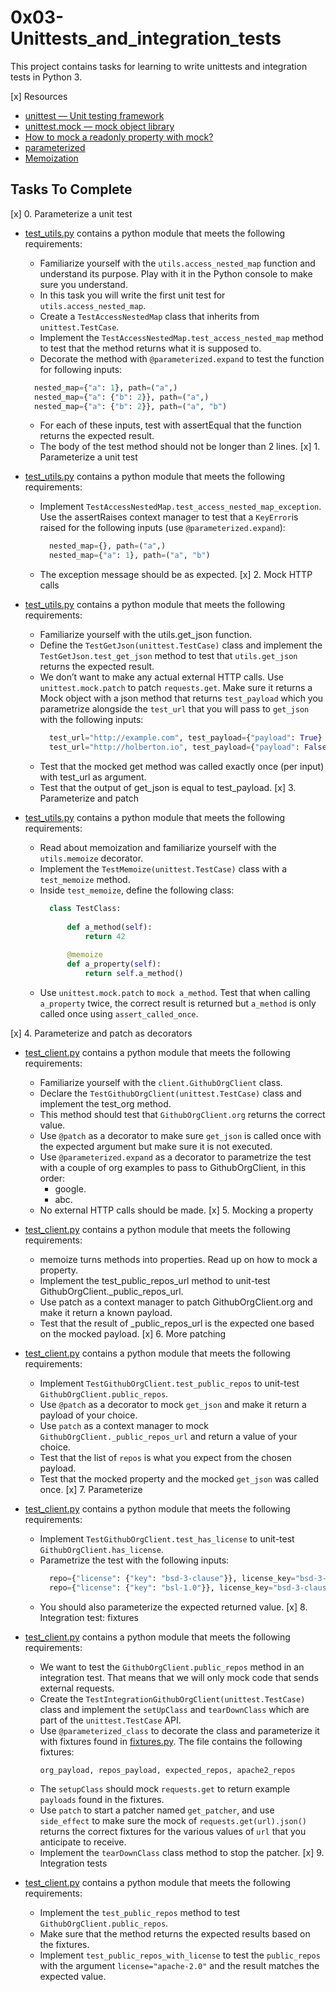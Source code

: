 # 0x03-Unittests_and_integration_tests
This project contains tasks for learning to write unittests and integration tests in Python 3.

[x] Resources
 + [unittest — Unit testing framework](https://docs.python.org/3/library/unittest.html)
 + [unittest.mock — mock object library](https://docs.python.org/3/library/unittest.mock.html)
 + [How to mock a readonly property with mock?](https://stackoverflow.com/questions/11836436/how-to-mock-a-readonly-property-with-mock)
 + [parameterized](https://pypi.org/project/parameterized/)
 + [Memoization](https://en.wikipedia.org/wiki/Memoization)

## Tasks To Complete
 [x] 0. Parameterize a unit test 
 
 + [test_utils.py](test_utils.py) contains a python module that meets the following requirements:
   + Familiarize yourself with the `utils.access_nested_map` function and understand its purpose. Play with it in the Python console to make sure you understand.
   + In this task you will write the first unit test for `utils.access_nested_map`.
   + Create a `TestAccessNestedMap` class that inherits from `unittest.TestCase`.
   + Implement the `TestAccessNestedMap.test_access_nested_map` method to test that the method returns what it is supposed to.
   + Decorate the method with `@parameterized.expand` to test the function for following inputs:
    ```python
      nested_map={"a": 1}, path=("a",)
      nested_map={"a": {"b": 2}}, path=("a",)
      nested_map={"a": {"b": 2}}, path=("a", "b")
    ```
   + For each of these inputs, test with assertEqual that the function returns the expected result.
   + The body of the test method should not be longer than 2 lines.
 [x] 1. Parameterize a unit test
+ [test_utils.py](test_utils.py) contains a python module that meets the following requirements:
 
  + Implement `TestAccessNestedMap.test_access_nested_map_exception`. Use the assertRaises context manager to test that a `KeyError`is raised for the following inputs (use `@parameterized.expand`):
    ```python 
      nested_map={}, path=("a",)
      nested_map={"a": 1}, path=("a", "b")
    ```
  + The exception message should be as expected.
 [x] 2. Mock HTTP calls
+ [test_utils.py](test_utils.py) contains a python module that meets the following requirements:

    + Familiarize yourself with the utils.get_json function.
    +  Define the `TestGetJson(unittest.TestCase)` class and implement the `TestGetJson.test_get_json` method to test that `utils.get_json` returns the expected result.
    + We don’t want to make any actual external HTTP calls. Use `unittest.mock.patch` to patch `requests.get`. Make sure it returns a Mock object with a json method that returns `test_payload` which you parametrize alongside the `test_url` that you will pass to `get_json` with the following inputs:
      ```python
        test_url="http://example.com", test_payload={"payload": True}
        test_url="http://holberton.io", test_payload={"payload": False}
      ```
    + Test that the mocked get method was called exactly once (per input) with test_url as argument.
    + Test that the output of get_json is equal to test_payload.
 [x] 3. Parameterize and patch
+ [test_utils.py](test_utils.py) contains a python module that meets the following requirements:

    + Read about memoization and familiarize yourself with the `utils.memoize` decorator.
    + Implement the `TestMemoize(unittest.TestCase)` class with a `test_memoize` method.
    + Inside `test_memoize`, define the following class:
      ```python
        class TestClass:
        
            def a_method(self):
                return 42
        
            @memoize
            def a_property(self):
                return self.a_method()
      ```
   + Use `unittest.mock.patch` to `mock a_method`. Test that when calling `a_property` twice, the correct result is returned but `a_method` is only called once using `assert_called_once`.

[x] 4. Parameterize and patch as decorators
+ [test_client.py](test_client.py) contains a python module that meets the following requirements:

   + Familiarize yourself with the `client.GithubOrgClient` class.
   + Declare the `TestGithubOrgClient(unittest.TestCase)` class and implement the test_org method.
   + This method should test that `GithubOrgClient.org` returns the correct value.
   + Use `@patch` as a decorator to make sure `get_json` is called once with the expected argument but make sure it is not executed.
   + Use `@parameterized.expand` as a decorator to parametrize the test with a couple of org examples to pass to GithubOrgClient, in this order:
      + google.
      + abc.
   + No external HTTP calls should be made.
[x] 5. Mocking a property
+ [test_client.py](test_client.py) contains a python module that meets the following requirements:

  + memoize turns methods into properties. Read up on how to mock a property.
  + Implement the test_public_repos_url method to unit-test GithubOrgClient._public_repos_url.
  + Use patch as a context manager to patch GithubOrgClient.org and make it return a known payload.
  + Test that the result of _public_repos_url is the expected one based on the mocked payload.
[x] 6. More patching
+ [test_client.py](test_client.py) contains a python module that meets the following requirements:

  + Implement `TestGithubOrgClient.test_public_repos` to unit-test `GithubOrgClient.public_repos`.
  + Use `@patch` as a decorator to mock `get_json` and make it return a payload of your choice.
  + Use `patch` as a context manager to mock `GithubOrgClient._public_repos_url` and return a value of your choice.
  + Test that the list of `repos` is what you expect from the chosen payload.
  + Test that the mocked property and the mocked `get_json` was called once.
[x] 7. Parameterize
+ [test_client.py](test_client.py) contains a python module that meets the following requirements:

  + Implement `TestGithubOrgClient.test_has_license` to unit-test `GithubOrgClient.has_license`.
  + Parametrize the test with the following inputs:
    ```python
      repo={"license": {"key": "bsd-3-clause"}}, license_key="bsd-3-clause"
      repo={"license": {"key": "bsl-1.0"}}, license_key="bsd-3-clause"
    ```
  + You should also parameterize the expected returned value.
[x] 8. Integration test: fixtures
+ [test_client.py](test_client.py) contains a python module that meets the following requirements:

  + We want to test the `GithubOrgClient.public_repos` method in an integration test. That means that we will only mock code that sends external requests.
  + Create the `TestIntegrationGithubOrgClient(unittest.TestCase)` class and implement the `setUpClass` and `tearDownClass` which are part of the `unittest.TestCase` API.
  + Use `@parameterized_class` to decorate the class and parameterize it with fixtures found in [fixtures.py](fixtures.py). The file contains the following fixtures:
    ```
    org_payload, repos_payload, expected_repos, apache2_repos
    ```
  + The `setupClass` should mock `requests.get` to return example `payloads` found in the fixtures.
  + Use `patch` to start a patcher named `get_patcher`, and use `side_effect` to make sure the mock of `requests.get(url).json()` returns the correct fixtures for the various values of `url` that you anticipate to receive.
  + Implement the `tearDownClass` class method to stop the patcher.
 [x] 9. Integration tests
+ [test_client.py](test_client.py) contains a python module that meets the following requirements:

  + Implement the `test_public_repos` method to test `GithubOrgClient.public_repos`.
  + Make sure that the method returns the expected results based on the fixtures.
  + Implement `test_public_repos_with_license` to test the `public_repos` with the argument `license="apache-2.0"` and  the result matches the expected value.
